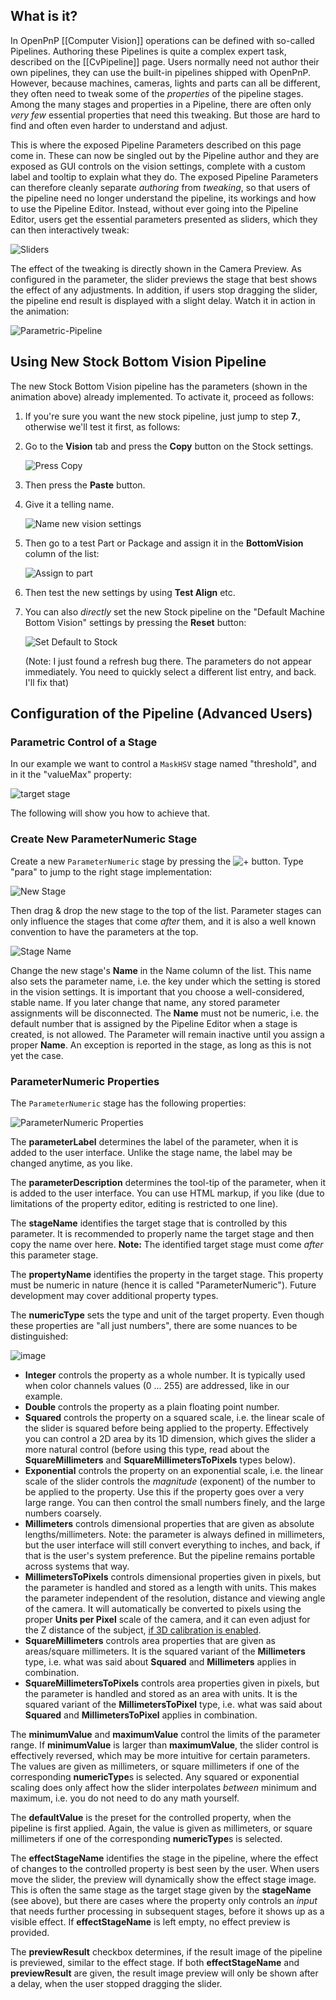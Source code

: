 ## What is it?

In OpenPnP [[Computer Vision]] operations can be defined with so-called Pipelines. Authoring these Pipelines is quite a complex expert task, described on the [[CvPipeline]] page. Users normally need not author their own pipelines, they can use the built-in pipelines shipped with OpenPnP. However, because machines, cameras, lights and parts can all be different, they often need to tweak some of the _properties_ of the pipeline stages. Among the many stages and properties in a Pipeline, there are often only _very few_ essential properties that need this tweaking. But those are hard to find and often even harder to understand and adjust. 

This is where the exposed Pipeline Parameters described on this page come in. These can now be singled out by the Pipeline author and they are exposed as GUI controls on the vision settings, complete with a custom label and tooltip to explain what they do. The exposed Pipeline Parameters can therefore cleanly separate _authoring_ from _tweaking_, so that users of the pipeline need no longer understand the pipeline, its workings and how to use the Pipeline Editor. Instead, without ever going into the Pipeline Editor, users get the essential parameters presented as sliders, which they can then interactively tweak: 

![Sliders](https://user-images.githubusercontent.com/9963310/155244204-5df01b2c-02be-4475-92b4-4063c36e7acc.png)

The effect of the tweaking is directly shown in the Camera Preview. As configured in the parameter, the slider previews the stage that best shows the effect of any adjustments. In addition, if users stop dragging the slider, the pipeline end result is displayed with a slight delay. Watch it in action in the animation:

![Parametric-Pipeline](https://user-images.githubusercontent.com/9963310/155286493-f074b6b0-74c2-4d2e-ac30-3619a70f424d.GIF)

## Using New Stock Bottom Vision Pipeline

The new Stock Bottom Vision pipeline has the parameters (shown in the animation above) already implemented. To activate it, proceed as follows:

1. If you're sure you want the new stock pipeline, just jump to step **7.**, otherwise we'll test it first, as follows:
1. Go to the **Vision** tab and press the **Copy** button on the Stock settings.
  
   ![Press Copy](https://user-images.githubusercontent.com/9963310/155680959-790b3784-137a-4f60-bb10-b89668c0ae81.png)

1. Then press the **Paste** button.
1. Give it a telling name.
   
   ![Name new vision settings](https://user-images.githubusercontent.com/9963310/155681016-e6d26551-8807-42fc-b6ab-7701b6cefb93.png)

1. Then go to a test Part or Package and assign it in the **BottomVision** column of the list:

   ![Assign to part](https://user-images.githubusercontent.com/9963310/155681065-aaf69d58-5d74-40d5-a6f6-b244b414116f.png)

1. Then test the new settings by using **Test Align** etc. 
1. You can also _directly_ set the new Stock pipeline on the "Default Machine Bottom Vision" settings by pressing the **Reset** button:

   ![Set Default to Stock](https://user-images.githubusercontent.com/9963310/155681138-2087b511-46fa-48c6-9fe3-61ba0be88aa4.png)
    
   (Note: I just found a refresh bug there. The parameters do not appear immediately. You need to quickly select a different list entry, and back. I'll fix that)

## Configuration of the Pipeline (Advanced Users)

### Parametric Control of a Stage 

In our example we want to control a `MaskHSV` stage named "threshold", and in it the "valueMax" property: 

![target stage](https://user-images.githubusercontent.com/9963310/155367133-c5e76f86-1995-4084-a81e-70918c521a04.png)

The following will show you how to achieve that.

### Create New ParameterNumeric Stage

Create a new `ParameterNumeric` stage by pressing the ![ + ](https://user-images.githubusercontent.com/9963310/155365599-865f0a2c-81db-4401-932e-a49ddb75b950.png) button. Type "para" to jump to the right stage implementation:

![New Stage](https://user-images.githubusercontent.com/9963310/155365184-8a9a6a0c-fdab-43ac-9fe0-33df1dd8f3cd.png)

Then drag & drop the new stage to the top of the list. Parameter stages can only influence the stages that come _after_ them, and it is also a well known convention to have the parameters at the top.

![Stage Name](https://user-images.githubusercontent.com/9963310/155367974-aaf7af6d-f920-434a-926f-a46f3798b3e5.png)

Change the new stage's **Name** in the Name column of the list. This name also sets the parameter name, i.e. the key under which the setting is stored in the vision settings. It is important that you choose a well-considered, stable name. If you later change that name, any stored parameter assignments will be disconnected. The **Name** must not be numeric, i.e. the default number that is assigned by the Pipeline Editor when a stage is created, is not allowed. The Parameter will remain inactive until you assign a proper **Name**. An exception is reported in the stage, as long as this is not yet the case. 

### ParameterNumeric Properties

The `ParameterNumeric` stage has the following properties:

![ParameterNumeric Properties](https://user-images.githubusercontent.com/9963310/155368795-c6cd41f0-e059-4153-92f7-ad124a0359d4.png)

The **parameterLabel** determines the label of the parameter, when it is added to the user interface. Unlike the stage name, the label may be changed anytime, as you like.

The **parameterDescription** determines the tool-tip of the parameter, when it is added to the user interface. You can use HTML markup, if you like (due to limitations of the property editor, editing is restricted to one line).

The **stageName** identifies the target stage that is controlled by this parameter. It is recommended to properly name the target stage and then copy the name over here. **Note:** The identified target stage must come _after_ this parameter stage.

The **propertyName** identifies the property in the target stage. This property must be numeric in nature (hence it is called "ParameterNumeric"). Future development may cover additional property types.  

The **numericType** sets the type and unit of the target property. Even though these properties are "all just numbers", there are some nuances to be distinguished:

![image](https://user-images.githubusercontent.com/9963310/155369187-7d4281c3-1013-455a-a6c1-c078f4adf90d.png)

- **Integer** controls the property as a whole number. It is typically used when color channels values (0 ... 255) are addressed, like in our example.
- **Double** controls the property as a plain floating point number.
- **Squared** controls the property on a squared scale, i.e. the linear scale of the slider is squared before being applied to the property. Effectively you can control a 2D area by its 1D dimension, which gives the slider a more natural control (before using this type, read about the **SquareMillimeters** and **SquareMillimetersToPixels** types below).
- **Exponential** controls the property on an exponential scale, i.e. the linear scale of the slider controls the _magnitude_ (exponent) of the number to be applied to the property. Use this if the property goes over a very large range. You can then control the small numbers finely, and the large numbers coarsely. 
- **Millimeters** controls dimensional properties that are given as absolute lengths/millimeters. Note: the parameter is always defined in millimeters, but the user interface will still convert everything to inches, and back, if that is the user's system preference. But the pipeline remains portable across systems that way. 
- **MillimetersToPixels** controls dimensional properties given in pixels, but the parameter is handled and stored as a length with units. This makes the parameter independent of the resolution, distance and viewing angle of the camera. It will automatically be converted to pixels using the proper **Units per Pixel** scale of the camera, and it can even adjust for the Z distance of the subject, [if 3D calibration is enabled](https://github.com/openpnp/openpnp/wiki/3D-Units-per-Pixel). 
- **SquareMillimeters** controls area properties that are given as areas/square millimeters. It is the squared variant of the **Millimeters** type, i.e. what was said about **Squared** and **Millimeters** applies in combination. 
- **SquareMillimetersToPixels** controls area properties given in pixels, but the parameter is handled and stored as an area with units.  It is the squared variant of the **MillimetersToPixel** type, i.e. what was said about **Squared** and **MillimetersToPixel** applies in combination. 

The **minimumValue** and **maximumValue** control the limits of the parameter range. If  **minimumValue** is larger than **maximumValue**, the slider control is effectively reversed, which may be more intuitive for certain parameters. The values are given as millimeters, or square millimeters if one of the corresponding **numericType**s is selected. Any squared or exponential scaling does only affect how the slider interpolates _between_ minimum and maximum, i.e. you do not need to do any math yourself.

The **defaultValue** is the preset for the controlled property, when the pipeline is first applied.  Again, the value is given as millimeters, or square millimeters if one of the corresponding **numericType**s is selected.

The **effectStageName** identifies the stage in the pipeline, where the effect of changes to the controlled property is best seen by the user. When users move the slider, the preview will dynamically show the effect stage image. This is often the same stage as the target stage given by the **stageName** (see above), but there are cases where the property only controls an _input_ that needs further processing in subsequent stages, before it shows up as a visible effect. If **effectStageName** is left empty, no effect preview is provided. 

The **previewResult** checkbox determines, if the result image of the pipeline is previewed, similar to the effect stage. If both  **effectStageName** and **previewResult** are given, the result image preview will only be shown after a delay, when the user stopped dragging the slider.  
